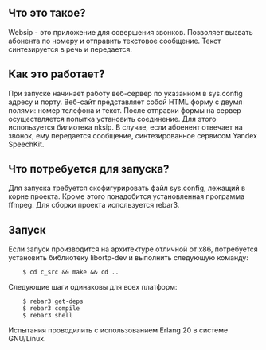 ## Что это такое?

Websip - это приложение для совершения звонков. Позволяет вызвать 
абонента по номеру и отправить текстовое сообщение. Текст 
синтезируется в речь и передается. 

## Как это работает?

При запуске начинает работу веб-сервер по указанном в sys.config 
адресу и порту. Веб-сайт представляет собой HTML форму с двумя 
полями: номер телефона и текст. После отправки формы на сервер
осуществляется попытка установить соединение. Для этого используется
билиотека nksip. В случае, если абоенент отвечает на звонок,
ему передается сообщение, синтезированное сервисом Yandex SpeechKit.

## Что потребуется для запуска?

Для запуска требуется скофигурировать файл sys.config, лежащий в 
корне проекта. Кроме этого понадобится установленная программа 
ffmpeg. Для сборки проекта используется rebar3.

## Запуск

Если запуск производится на архитектуре отличной от x86, потребуется
установить библиотеку libortp-dev и выполнить следующую команду:

```
    $ cd c_src && make && cd ..
```
Следующие шаги одинаковы для всех платформ: 

```
    $ rebar3 get-deps
    $ rebar3 compile
    $ rebar3 shell
```
Испытания проводилить с использованием Erlang 20 в системе GNU/Linux. 